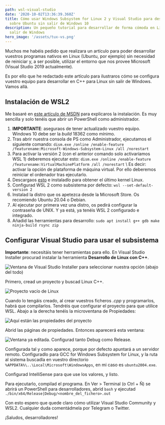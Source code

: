 ```yaml
---
path: wsl-visual-studio
date: '2020-10-02T13:36:39.360Z'
title: Cómo usar Windows Subsystem for Linux 2 y Visual Studio para desarrollar
  sobre Ubuntu sin salir de Windows 10
description: Un pequeño tutorial para desarrollar de forma cómoda en Linux sin
  salir de Windows
hero_image: '/assets/tux-vs.png'
---
```

Muchos me habéis pedido que realizara un artículo para poder desarrollar vuestros programas nativos en Linux (Ubuntu, por ejemplo) sin necesidad de reiniciar y, a ser posible, utilizar el entorno que nos provee Microsoft (Visual Studio 2019 actualmente).

Es por ello que he redactado este artículo para ilustraros cómo se configura vuestro equipo para desarrollar en C++ para Linux sin salir de Windows. Vamos allá.

## Instalación de WSL2

Me basaré en [este artículo de MSDN](https://docs.microsoft.com/en-us/windows/wsl/install-win10) para explicaros la instalación. Es muy sencilla y solo tenéis que abrir un PowerShell como administrador.

1. **IMPORTANTE**: aseguraos de tener actualizado vuestro equipo. Windows 10 debe ser la *build* 18362 como mínimo.
2. Tras abrir nuestra consola de PS como Administrador, ejecutamos el siguiente comando: `dism.exe /online /enable-feature /featurename:Microsoft-Windows-Subsystem-Linux /all /norestart`
3. Para activar la versión 2 (con el anterior comando solo activaríamos WSL 1) deberemos ejecutar esto: `dism.exe /online /enable-feature /featurename:VirtualMachinePlatform /all /norestart` \ Es decir: activar la opción de plataforma de máquina virtual. Por ello deberemos reiniciar el ordenador tras ejecutarlo.
4. Descargaos [esto](https://wslstorestorage.blob.core.windows.net/wslblob/wsl_update_x64.msi) e instaladlo para obtener el último kernel Linux.
5. Configurad WSL 2 como subsistema por defecto: `wsl --set-default-version 2`
6. Instalad la distro que os apetezca desde la Microsoft Store. Os recomiendo Ubuntu 20.04 o Debian.
7. Al ejecutar por primera vez una distro, os pedirá configurar la contraseña de UNIX. Y ya está, ya tenéis WSL 2 configurado e integrado.
8. Añadid las herramientas para desarrollo: `sudo apt install g++ gdb make ninja-build rsync zip`

## Configurar Visual Studio para usar el subsistema

**Importante**: necesitáis tener herramientas para ello. En Visual Studio Installer procurad instalar la herramienta **Desarrollo de Linux con C++**.

![Ventana de Visual Studio Installer para seleccionar nuestra opción (abajo del todo)](/assets/opcion_linux.png "Ventana de Visual Studio Installer para seleccionar nuestra opción (abajo del todo)")

Primero, cread un proyecto y buscad Linux C++.

![Proyecto vacío de Linux](/assets/void_linux.png "Proyecto vacío de Linux")

Cuando lo tengáis creado, al crear vuestros ficheros *.cpp* y programarlos, habrá que compilarlos. Tendréis que configurar el proyecto para que utilice WSL. Abajo a la derecha tenéis la microventana de Propiedades:

![Aquí están las propiedades del proyecto](/assets/propiedades.png "Aquí están las propiedades del proyecto")

Abrid las páginas de propiedades. Entonces aparecerá esta ventana:

![Ventana ya editada. Configurad tanto Debug como Release.](/assets/configure.png "Ventana ya editada. Configurad tanto Debug como Release.")

Configurada tal y como aparece, porque por defecto apuntará a un servidor remoto. Configuradlo para GCC for Windows Subsystem for Linux, y la ruta al sistema buscadla en vuestro directorio `%APPDATA%\..\Local\Microsoft\WindowsApps`, en mi caso es `ubuntu2004.exe`.

Configurad IntelliSense para que use los valores, y listo.

Para ejecutarlo, compilad el programa. En Ver > Terminal (o Ctrl + Ñ) se abrirá un PowerShell para desarrolladores, abrid `bash` y ejecutad `./bin/x64/Release|Debug/<nombre_del_fichero>.out`

Con esto espero que quede claro cómo utilizar Visual Studio Community y WSL2. Cualquier duda comentádmela por Telegram o Twitter.

¡Saludos, desarrolladores!